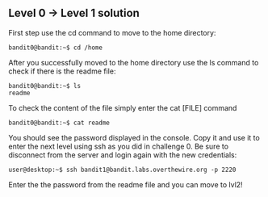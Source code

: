## Level 0 -> Level 1 solution
First step use the cd command to move to the home directory:
```console
bandit0@bandit:~$ cd /home
```
After you successfully moved to the home directory use the ls command to check if there is the readme file:
```console
bandit0@bandit:~$ ls
readme
```
To check the content of the file simply enter the cat [FILE] command
```console
bandit0@bandit:~$ cat readme
```
You should see the password displayed in the console. Copy it and use it to enter the next level using ssh as you did
in challenge 0.
Be sure to disconnect from the server and login again with the new credentials:
```console
user@desktop:~$ ssh bandit1@bandit.labs.overthewire.org -p 2220
```
Enter the the password from the readme file and you can move to lvl2!
